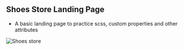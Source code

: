 ## Shoes Store Landing Page

- A basic landing page to practice scss, custom properties and other attributes

![Shoes store](img/shoe-store.png)